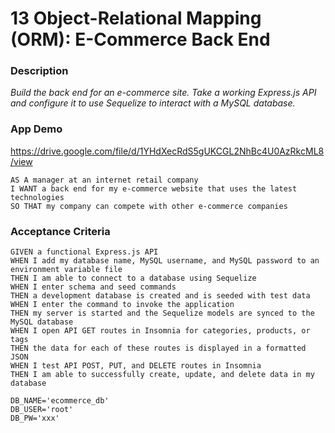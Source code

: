 # 13 Object-Relational Mapping (ORM): E-Commerce Back End

### Description

*Build the back end for an e-commerce site. Take a working Express.js API and configure it to use Sequelize to interact with a MySQL database.*


### App Demo
https://drive.google.com/file/d/1YHdXecRdS5gUKCGL2NhBc4U0AzRkcML8/view


```text
AS A manager at an internet retail company
I WANT a back end for my e-commerce website that uses the latest technologies
SO THAT my company can compete with other e-commerce companies
```

### Acceptance Criteria

```text
GIVEN a functional Express.js API
WHEN I add my database name, MySQL username, and MySQL password to an environment variable file
THEN I am able to connect to a database using Sequelize
WHEN I enter schema and seed commands
THEN a development database is created and is seeded with test data
WHEN I enter the command to invoke the application
THEN my server is started and the Sequelize models are synced to the MySQL database
WHEN I open API GET routes in Insomnia for categories, products, or tags
THEN the data for each of these routes is displayed in a formatted JSON
WHEN I test API POST, PUT, and DELETE routes in Insomnia
THEN I am able to successfully create, update, and delete data in my database
```




```text
DB_NAME='ecommerce_db'
DB_USER='root'
DB_PW='xxx'